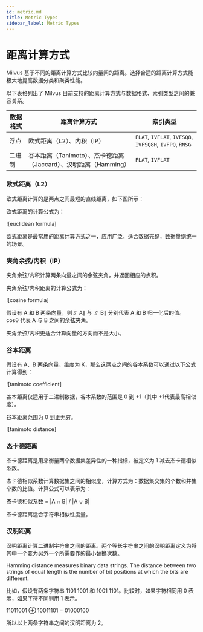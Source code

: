 ```yaml
---
id: metric.md
title: Metric Types
sidebar_label: Metric Types
---
```


# 距离计算方式

Milvus 基于不同的距离计算方式比较向量间的距离。选择合适的距离计算方式能极大地提高数据分类和聚类性能。

以下表格列出了 Milvus 目前支持的距离计算方式与数据格式、索引类型之间的兼容关系。

| 数据格式 | 距离计算方式                                                 | 索引类型                                               |
| -------- | ------------------------------------------------------------ | ------------------------------------------------------ |
| 浮点     | 欧式距离（L2）、内积（IP）                                   | `FLAT`, `IVFLAT`, `IVFSQ8`, `IVFSQ8H`, `IVFPQ`, `RNSG` |
| 二进制   | 谷本距离（Tanimoto）、杰卡德距离（Jaccard）、汉明距离（Hamming） | `FLAT`, `IVFLAT`                                       |

### 欧式距离（L2）

欧式距离计算的是两点之间最短的直线距离，如下图所示：



欧式距离的计算公式为：

![euclidean formula]

欧式距离是最常用的距离计算方式之一，应用广泛，适合数据完整，数据量纲统一的场景。

### 夹角余弦/内积（IP）

夹角余弦/内积计算两条向量之间的余弦夹角，并返回相应的点积。

夹角余弦/内积距离的计算公式为：

![cosine formula]

假设有 A 和 B 两条向量，则∥ A∥ 与 ∥ B∥ 分别代表 A 和 B 归一化后的值。cosθ 代表 A 与 B 之间的余弦夹角。

夹角余弦/内积更适合计算向量的方向而不是大小。

### 谷本距离

假设有 A、B 两条向量，维度为 K，那么这两点之间的谷本系数可以通过以下公式计算得到：

![tanimoto coefficient]

谷本距离仅适用于二进制数据，谷本系数的范围是 0 到 +1（其中 +1代表最高相似度）。

谷本距离范围为 0 到正无穷。

![tanimoto distance]

### 杰卡德距离

杰卡德距离是用来衡量两个数据集差异性的一种指标，被定义为 1 减去杰卡德相似系数。

杰卡德相似系数计算数据集之间的相似度，计算方式为：数据集交集的个数和并集个数的比值。计算公式可以表示为：

杰卡德相似系数 = |A ∩ B| / |A ∪ B|

杰卡德距离适合字符串相似性度量。

### 汉明距离

汉明距离计算二进制字符串之间的距离。两个等长字符串之间的汉明距离定义为将其中一个变为另外一个所需要作的最小替换次数。

Hamming distance measures binary data strings. The distance between two strings of equal length is the number of bit positions at which the bits are different. 

比如，假设有两条字符串 1101 1001 和 1001 1101。比较时，如果字符相同用 0 表示，如果字符不同则用 1 表示。

11011001 ⊕ 10011101 = 01000100

所以以上两条字符串之间的汉明距离为 2。

